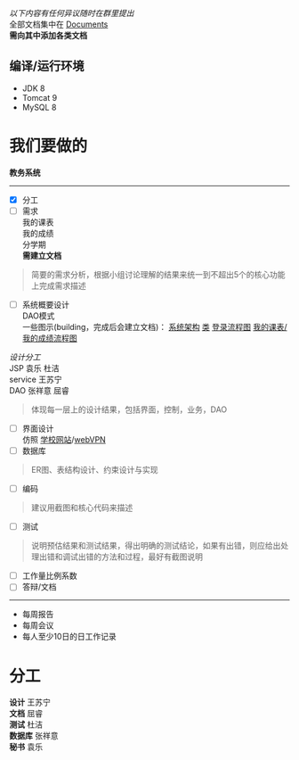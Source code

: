 *以下内容有任何异议随时在群里提出*  
全部文档集中在 [Documents](github.com/a-cup-of-java-CUIT/jwgl/tree/master/Documents)  
**需向其中添加各类文档**

## 编译/运行环境
+ JDK 8
+ Tomcat 9
+ MySQL 8

# 我们要做的
**教务系统**
***
+ [x] 分工
+ [ ] 需求  
我的课表  
我的成绩  
分学期  
**需建立文档**
> 简要的需求分析，根据小组讨论理解的结果来统一到不超出5个的核心功能上完成需求描述
+ [ ] 系统概要设计  
DAO模式  
一些图示(building，完成后会建立文档)：
[系统架构](https://www.processon.com/view/link/5ea95b697d9c0869dab149b2)
[类](https://www.processon.com/view/link/5eb22543f346fb06e445c11b)
[登录流程图](https://www.processon.com/view/link/5e13f097e4b07ae2d01cb1b8)
[我的课表/我的成绩流程图](https://www.processon.com/view/link/5eba942ff346fb6907ee4533)

*设计分工*  
JSP 袁乐 杜洁  
service 王苏宁  
DAO 张祥意 屈睿  
> 体现每一层上的设计结果，包括界面，控制，业务，DAO
+ [ ] 界面设计  
仿照 [学校网站](http://jwgl.cuit.edu.cn)/[webVPN](http://jwgl-cuit-edu-cn.webvpn.cuit.edu.cn:8118/eams/home.action)
+ [ ] 数据库
> ER图、表结构设计、约束设计与实现
+ [ ] 编码
> 建议用截图和核心代码来描述
+ [ ] 测试
> 说明预估结果和测试结果，得出明确的测试结论，如果有出错，则应给出处理出错和调试出错的方法和过程，最好有截图说明
+ [ ] 工作量比例系数
+ [ ] 答辩/文档
***
+ 每周报告
+ 每周会议
+ 每人至少10日的日工作记录

# 分工
**设计** 王苏宁  
**文档** 屈睿  
**测试** 杜洁  
**数据库** 张祥意  
**秘书** 袁乐  
